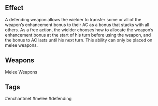 ## Effect
A defending weapon allows the wielder to transfer some or all of the weapon’s enhancement bonus to their AC as a bonus that stacks with all others. As a free action, the wielder chooses how to allocate the weapon’s enhancement bonus at the start of his turn before using the weapon, and the bonus to AC lasts until his next turn. This ability can only be placed on melee weapons.

## Weapons
Melee Weapons

## Tags
#enchantmet #melee #defending